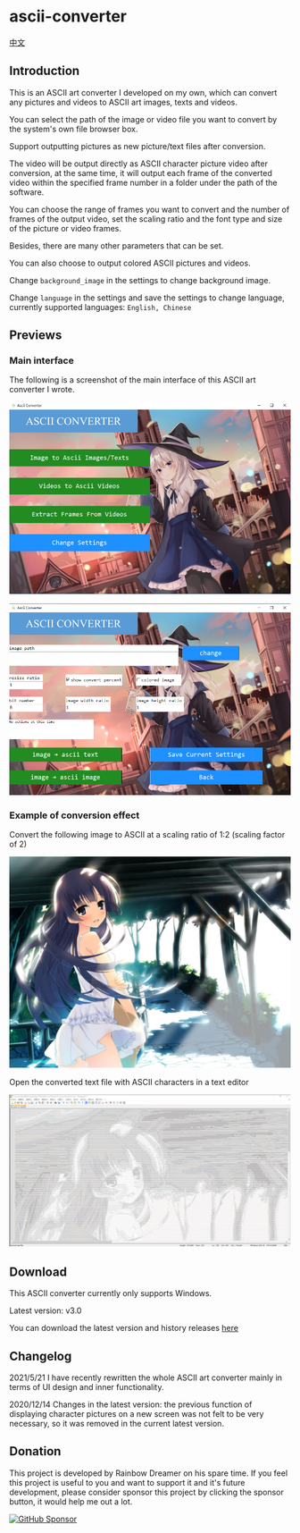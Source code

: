 # ascii-converter

[中文](README_cn.md)

## Introduction

This is an ASCII art converter I developed on my own, which can convert any pictures and videos to ASCII art images, texts and videos.

You can select the path of the image or video file you want to convert by the system's own file browser box.

Support outputting pictures as new picture/text files after conversion.

The video will be output directly as ASCII character picture video after conversion, at the same time, it will output each frame of the converted video within the specified frame number in a folder under the path of the software.

You can choose the range of frames you want to convert and the number of frames of the output video, set the scaling ratio and the font type and size of the picture or video frames.

Besides, there are many other parameters that can be set.

You can also choose to output colored ASCII pictures and videos.

Change `background_image` in the settings to change background image.

Change `language` in the settings and save the settings to change language, currently supported languages: `English, Chinese`

## Previews

### Main interface

The following is a screenshot of the main interface of this ASCII art converter I wrote.

![image](https://github.com/Rainbow-Dreamer/ascii-converter/blob/master/previews/1.jpg?raw=true)



![image](https://github.com/Rainbow-Dreamer/ascii-converter/blob/master/previews/2.jpg?raw=true)

### Example of conversion effect

Convert the following image to ASCII at a scaling ratio of 1:2 (scaling factor of 2)

![image](https://github.com/Rainbow-Dreamer/ascii-converter/blob/master/previews/3.jpg?raw=True)

Open the converted text file with ASCII characters in a text editor

![image](https://github.com/Rainbow-Dreamer/ascii-converter/blob/master/previews/4.jpg?raw=True)

## Download

This ASCII converter currently only supports Windows.

Latest version: v3.0

You can download the latest version and history releases [here](https://www.jianguoyun.com/p/DfiKSoIQt43aDBimycoFIAA)

## Changelog

2021/5/21 I have recently rewritten the whole ASCII art converter mainly in terms of UI design and inner functionality.

2020/12/14 Changes in the latest version: the previous function of displaying character pictures on a new screen was not felt to be very necessary, so it was removed in the current latest version.

## Donation

This project is developed by Rainbow Dreamer on his spare time. If you feel this project is useful to you and want to support it and it's future development, please consider sponsor this project by clicking the sponsor button, it would help me out a lot.

[![GitHub Sponsor](https://img.shields.io/static/v1?label=Sponsor&message=%E2%9D%A4&logo=GitHub&color=%23fe8e86)](https://patreon.com/rainbow_dreamer)
